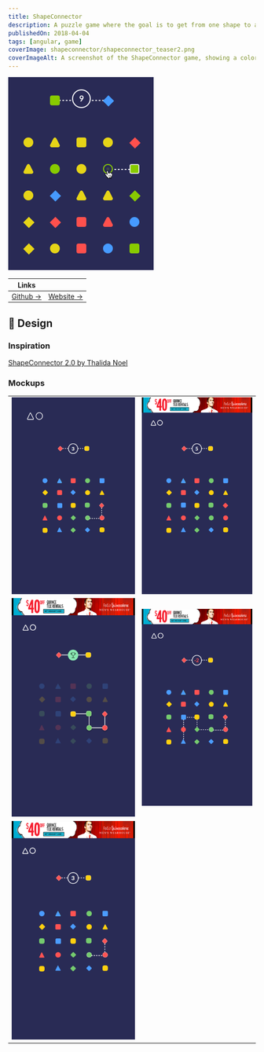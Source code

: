 ```yaml
---
title: ShapeConnector
description: A puzzle game where the goal is to get from one shape to another in a specified amount of moves.
publishedOn: 2018-04-04
tags: [angular, game]
coverImage: shapeconnector/shapeconnector_teaser2.png
coverImageAlt: A screenshot of the ShapeConnector game, showing a colorful grid with various shapes
---
```


![gameplay.gif](shapeconnector/gameplay.gif)

| Links | |
| ------ | ------- |
| [Github →](https://github.com/thalida/ShapeConnector) | [Website →](http://thalida.github.io/shapeconnector/) |

## 🎨 Design

### Inspiration

[ShapeConnector 2.0 by Thalida Noel](https://dribbble.com/thalida/collections/601739-ShapeConnector-2-0)

### Mockups

| | |
| ------ | ------- |
| ![shapeconnector_teaser2.png](shapeconnector/shapeconnector_teaser2.png) | ![Freeplay.png](shapeconnector/Freeplay.png) |
| ![Freeplay: Finished.png](shapeconnector/Freeplay_Finished.png) | ![Freeplay: Moved too many.png](shapeconnector/Freeplay_Moved_too_many.png) |
| ![Freeplay: Moved.png](shapeconnector/Freeplay_Moved.png) | |
